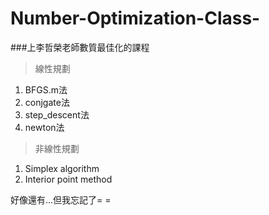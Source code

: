 # Number-Optimization-Class-
###上李哲榮老師數質最佳化的課程

> 線性規劃
1. BFGS.m法
2. conjgate法
3. step_descent法
4. newton法
> 非線性規劃
1. Simplex algorithm
2. Interior point method


好像還有...但我忘記了= =
